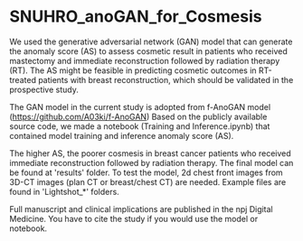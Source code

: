 # SNUHRO_anoGAN_for_Cosmesis

We used the generative adversarial network (GAN) model that can generate the anomaly score (AS) to assess cosmetic result in patients who received mastectomy and immediate reconstruction followed by radiation therapy (RT). The AS might be feasible in predicting cosmetic outcomes in RT-treated patients with breast reconstruction, which should be validated in the prospective study.

The GAN model in the current study is adopted from f-AnoGAN model (https://github.com/A03ki/f-AnoGAN)
Based on the publicly available source code, we made a notebook (Training and Inference.ipynb) that contained model training and inference anomaly score (AS).

The higher AS, the poorer cosmesis in breast cancer patients who received immediate reconstruction followed by radiation therapy.
The final model can be found at 'results' folder. 
To test the model, 2d chest front images from 3D-CT images (plan CT or breast/chest CT) are needed. 
Example files are found in 'Lightshot_*' folders.


Full manuscript and clinical implications are published in the npj Digital Medicine.
You have to cite the study if you would use the model or notebook.

